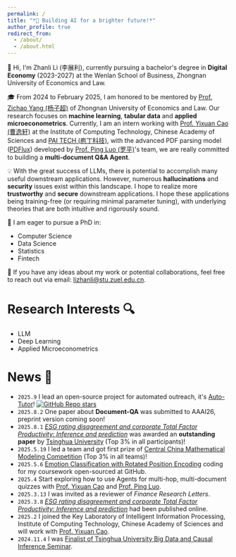 ```yaml
---
permalink: /
title: "*🌱 Building AI for a brighter future!*"
author_profile: true
redirect_from: 
  - /about/
  - /about.html
---
```



👋 Hi, I'm Zhanli Li (李展利), currently pursuing a bachelor's degree in **Digital Economy**  (2023-2027) at the Wenlan School of Business, Zhongnan University of Economics and Law. 

🎓 From 2024 to February 2025, I am honored to be mentored by [Prof. Zichao Yang (杨子超)](https://www.yzc.me) of Zhongnan University of Economics and Law. Our research focuses on  **machine learning**, **tabular data** and **applied microeconometrics**. Currently, I am an intern working with [Prof. Yixuan Cao (曹逸轩)](https://yixuancao.github.io/) at the Institute of Computing Technology, Chinese Academy of Sciences and [PAI TECH (庖丁科技)](https://www.paodingai.com/), with the advanced PDF parsing model ([PDFlux](https://pdflux.com/en/)) developed by [Prof. Ping Luo (罗平)](https://ping-luo.github.io/)'s team, we are really committed to building a **multi-document Q&A Agent**.

💡 With the great success of LLMs, there is potential to accomplish many useful downstream applications. However, numerous **hallucinations** and **security** issues exist within this landscape. I hope to realize more **trustworthy** and **secure** downstream applications. I hope these applications being training-free (or requiring minimal parameter tuning), with underlying theories that are both intuitive and rigorously sound.

🎯 I am eager to pursue a PhD in: 
-  Computer Science
-  Data Science
-  Statistics  
-  Fintech

💬 If you have any ideas about my work or potential collaborations, feel free to reach out via email: lizhanli@stu.zuel.edu.cn.



# Research Interests 🔍
- LLM
- Deep Learning
- Applied Microeconometrics

# News 📧
- `2025.9` I lead an open-source project for automated outreach, it's [Auto-Tutor](https://github.com/Zhanli-Li/Auto-Tutor)! [![GitHub Repo stars](https://img.shields.io/github/stars/Zhanli-Li/Auto-Tutor?style=social)](https://github.com/Zhanli-Li/Auto-Tutor)
- `2025.8.2` One paper about **Document-QA** was submitted to AAAI26, preprint version coming soon!
- `2025.8.1` *[ESG rating disagreement and corporate Total Factor Productivity: Inference and prediction](https://www.sciencedirect.com/science/article/abs/pii/S1544612325003903)* was awarded an **outstanding paper** by [Tsinghua University](https://mp.weixin.qq.com/s/5oEEnyVM_0PdWTg-7X8RJA) (Top 3% in all participants)!
- `2025.5.19` I led a team and got first prize of [Central China Mathematical Modeling Competition](http://www.hzbmmc.com/views/award/award-item.html?navigate=inform&id=1923308824495611905) (Top 3% in all teams)!
- `2025.5.6` [Emotion Classification with Rotated Position Encoding](https://github.com/Zhanli-Li/ROPE-BERT) coding for my coursework open-sourced at GitHub.
- `2025.4` Start exploring how to use Agents for multi-hop, multi-document quizzes with [Prof. Yixuan Cao](https://yixuancao.github.io/) and [Prof. Ping Luo](https://ping-luo.github.io/).
- `2025.3.13` I was invited as a reviewer of *Finance Research Letters*.
- `2025.3.8` *[ESG rating disagreement and corporate Total Factor Productivity: Inference and prediction](https://www.sciencedirect.com/science/article/abs/pii/S1544612325003903)* had been published online.
- `2025.2` I joined the Key Laboratory of Intelligent Information Processing, Institute of Computing Technology, Chinese Academy of Sciences and will work with [Prof. Yixuan Cao](https://yixuancao.github.io/).
- `2024.11.4` I was [Finalist of Tsinghua University Big Data and Causal Inference Seminar](https://lcg.tsinghua.edu.cn/info/1022/1852.htm).
